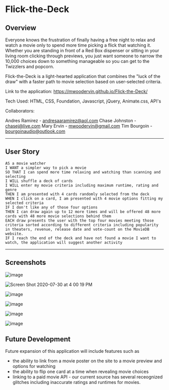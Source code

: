 # Flick-the-Deck

## Overview

Everyone knows the frustration of finally having a free night to relax and watch a movie only to spend more time picking a flick that watching it. Whether you are standing in front of a Red Box dispenser or sitting in your living room clicking through previews, you just want someone to narrow the 10,000 choices down to something manageable so you can get to the Twizzlers and popcorn.

Flick-the-Deck is a light-hearted application that combines the "luck of the draw" with a faster path to movie selection based on user-selected criteria. 

Link to the application:
https://mwoodervin.github.io/Flick-the-Deck/

Tech Used: HTML, CSS, Foundation, Javascript, jQuery, Animate.css, API's

Collaborators: 

Andres Ramirez - andresaaramirez@aol.com
Chase Johnston - chasej@live.com
Mary Ervin - mwoodervin@gmail.com
Tim Bourgoin - bourgoinaudio@outlook.com

____________________________________________
## User Story
```
AS a movie watcher
I WANT a simpler way to pick a movie
SO THAT I can spend more time relaxing and watching than scanning and selecting
I WILL shuffle a deck of cards
I WILL enter my movie criteria including maximum runtime, rating and genre
THEN I am presented with 4 cards randomly selected from the deck
WHEN I click on a card, I am presented with 4 movie options fitting my selected criteria
IF I don't like any of those four options
THEN I can draw again up to 12 more times and will be offered 48 more cards with 48 more movie selections behind them
EACH draw presents the user with the top four movies meeting those criteria sorted according to different criteria including popularity in theaters, revenue, release date and vote-count on the MovieDB website.
IF I reach the end of the deck and have not found a movie I want to watch, the application will suggest another activity
```
_____________________________________________
## Screenshots
![image](https://user-images.githubusercontent.com/65414966/89733317-aaf2bf00-da22-11ea-81fc-2b3a120a5357.png)

![Screen Shot 2020-07-30 at 4 00 19 PM](https://user-images.githubusercontent.com/65634748/88969037-3a0f1280-d27e-11ea-8f6f-864685fd0092.png)

![image](https://user-images.githubusercontent.com/65414966/89733629-b810ad80-da24-11ea-80a4-e8465f12c8ec.png)

![image](https://user-images.githubusercontent.com/65414966/89733671-150c6380-da25-11ea-9cd1-7e9e8d6c0a88.png)

![image](https://user-images.githubusercontent.com/65414966/89733684-3e2cf400-da25-11ea-8f04-8970ce6b0bfc.png)

![image](https://user-images.githubusercontent.com/65414966/89733860-5f421480-da26-11ea-980e-ad47f0068cb1.png)

## Future Development
Future expansion of this application will include features such as
- the ability to link from a movie poster on the site to a movie preview and options for watching
- the ability to flip one card at a time when revealing movie choices
- linking to a paid movie API - our current source has several receognized glitches including inaccurate   ratings and runtimes for movies. 


